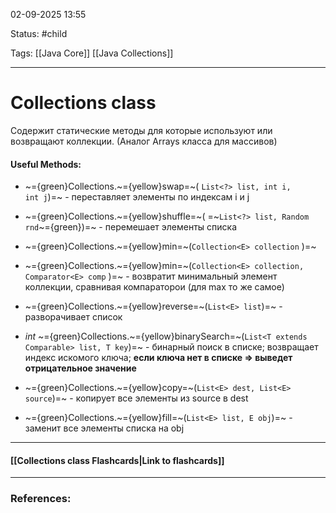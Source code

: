 
02-09-2025 13:55

Status: #child

Tags: [[Java Core]] [[Java Collections]]

---
# Collections class

Содержит статические методы для которые используют или возвращают коллекции.
(Аналог Arrays класса для массивов)

#### Useful Methods:
- ~={green}Collections.~={yellow}swap=~( `List<?> list, int i, int j`)=~ - переставляет элементы по индексам i и j

- ~={green}Collections.~={yellow}shuffle=~( =~`List<?> list, Random rnd`~={green})=~ - перемешает элементы списка

- ~={green}Collections.~={yellow}min=~(`Collection<E> collection` )=~ 
- ~={green}Collections.~={yellow}min=~(`Collection<E> collection, Comparator<E> comp` )=~ - возвратит минимальный элемент коллекции, сравнивая компараторои
(для max то же самое)

- ~={green}Collections.~={yellow}reverse=~(`List<E> list`)=~ - разворачивает список

- *int*  ~={green}Collections.~={yellow}binarySearch=~(`List<T extends Comparable> list, T key`)=~ - бинарный поиск в списке; возвращает индекс искомого ключа; **если ключа нет в списке => выведет отрицательное значение**
 
- ~={green}Collections.~={yellow}copy=~(`List<E> dest, List<E> source`)=~ - копирует все элементы из source в dest

- ~={green}Collections.~={yellow}fill=~(`List<E> list, E obj`)=~ - заменит все элементы списка на obj

----
#### [[Collections class Flashcards|Link to flashcards]]



---
### References:

